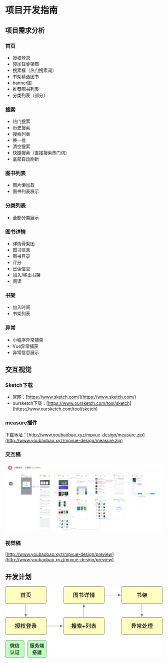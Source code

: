 # 项目开发指南

## 项目需求分析
### 首页
- 授权登录
- 预加载骨架图
- 搜索框（热门搜索词）
- 书架精选图书
- banner图
- 推荐图书列表
- 分类列表（部分）

### 搜索
- 热门搜索
- 历史搜索
- 搜索列表
- 换一批
- 清空搜索
- 快捷搜索（直接搜索热门词）
- 底部自动刷新

### 图书列表
- 图片懒加载
- 图书列表展示

### 分类列表
- 全部分类展示

### 图书详情
- 详情骨架图
- 图书信息
- 图书目录
- 评分
- 已读信息
- 加入/移出书架
- 阅读

### 书架
- 加入时间
- 书架列表

### 异常
- 小程序异常捕获
- Vue异常捕获
- 异常信息展示

## 交互视觉
### Sketch下载
- 官网：[https://www.sketch.com/](https://www.sketch.com/)
- oursketch下载：[https://www.oursketch.com/tool/sketch](https://www.oursketch.com/tool/sketch)

### measure插件
下载地址：[http://www.youbaobao.xyz/mpvue-design/measure.zip](http://www.youbaobao.xyz/mpvue-design/measure.zip)

### 交互稿
<a :href="require('../images/home_design.jpg')" target="_blank">![design](../images/home_design.jpg)</a>

### 视觉稿
[http://www.youbaobao.xyz/mpvue-design/preview](http://www.youbaobao.xyz/mpvue-design/preview)

## 开发计划
![dev_process](./images/dev_process.jpg)
